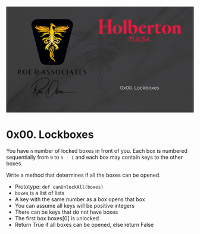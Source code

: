 ![0x00-lockboxes_banner](https://github.com/ronroeandassociates/assets/blob/e8978c9d8b30067101e761b5e21f53ca4c65ce58/images/0x00-lockboxes_banner.png)

# 0x00. Lockboxes

You have `n` number of locked boxes in front of you. Each box is numbered sequentially from `0` to `n - 1` and each box may contain keys to the other boxes.

Write a method that determines if all the boxes can be opened.

- Prototype: `def canUnlockAll(boxes)`
- `boxes` is a list of lists
- A key with the same number as a box opens that box
- You can assume all keys will be positive integers
- There can be keys that do not have boxes
- The first box boxes[0] is unlocked
- Return True if all boxes can be opened, else return False
